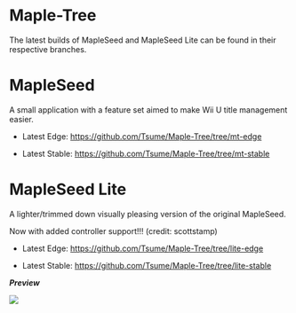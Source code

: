 # Maple-Tree
The latest builds of MapleSeed and MapleSeed Lite can be found in their respective branches.

# MapleSeed
A small application with a feature set aimed to make Wii U title management easier.

* Latest Edge: https://github.com/Tsume/Maple-Tree/tree/mt-edge

* Latest Stable: https://github.com/Tsume/Maple-Tree/tree/mt-stable


# MapleSeed Lite
A lighter/trimmed down visually pleasing version of the original MapleSeed.

Now with added controller support!!! (credit: scottstamp)

* Latest Edge: https://github.com/Tsume/Maple-Tree/tree/lite-edge

* Latest Stable: https://github.com/Tsume/Maple-Tree/tree/lite-stable

***Preview***

![](https://pixxy.in/ISL2199.gif)
